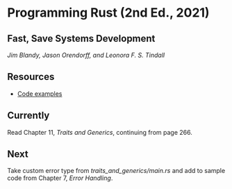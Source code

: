 
# Programming Rust (2nd Ed., 2021)

## Fast, Save Systems Development

*Jim Blandy, Jason Orendorff, and Leonora F. S. Tindall*

## Resources

* [Code examples](https://github.com/ProgrammingRust)


## Currently

Read Chapter 11, *Traits and Generics*, continuing from page 266.


## Next

Take custom error type from *traits_and_generics/main.rs* and add to sample
code from Chapter 7, *Error Handling*.
